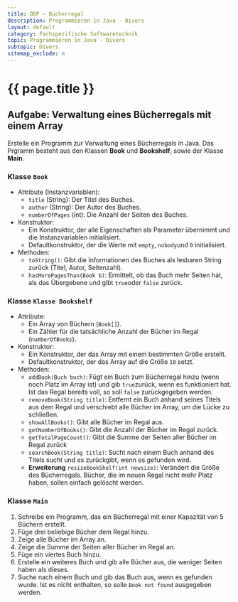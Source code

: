 ```yaml
---
title: OOP – Bücherregal
description: Programmieren in Java - Divers
layout: default
category: Fachspezifische Softwaretechnik
topic: Programmieren in Java - Divers
subtopic: Divers
sitemap_exclude: n
---
```


# {{ page.title }}
## Aufgabe: Verwaltung eines Bücherregals mit einem Array

Erstelle ein Programm zur Verwaltung eines Bücherregals in Java. Das Prgramm besteht aus den Klassen **Book** und **Bookshelf**, sowie der Klasse **Main**.


### Klasse `Book`

- Attribute (Instanzvariablen):
    - `title` (String): Der Titel des Buches.
    - `author` (String): Der Autor des Buches.
    - `numberOfPages` (int): Die Anzahl der Seiten des Buches.
- Konstruktor:
    - Ein Konstruktor, der alle Eigenschaften als Parameter übernimmt und die Instanzvariablen initialisiert.
    - Defaultkonstruktor, der die Werte mit `empty`, `nobody`und `0` initialisiert.
- Methoden:
    - `toString()`: Gibt die Informationen des Buches als lesbaren String zurück (Titel, Autor, Seitenzahl).
    - `hasMorePagesThan(Book b)`: Ermittelt, ob das Buch mehr Seiten hat, als das Übergebene und gibt `true`oder `false` zurück.

### Klasse `Klasse Bookshelf`

- Attribute:
    - Ein Array von Büchern (`Book[]`).
    - Ein Zähler für die tatsächliche Anzahl der Bücher im Regal (`numberOfBooks`).
- Konstruktor:
    - Ein Konstruktor, der das Array mit einem bestimmten Größe erstellt.
    - Defaultkonstruktor, der das Array auf die Größe `10` setzt.
- Methoden:
    - `addBook(Buch buch)`: Fügt ein Buch zum Bücherregal hinzu (wenn noch Platz im Array ist) und gib `true`zurück, wenn es funktioniert hat. Ist das Regal bereits voll, so soll `false` zurückgegeben werden.
    - `removeBook(String title)`: Entfernt ein Buch anhand seines Titels aus dem Regal und verschiebt alle Bücher im Array, um die Lücke zu schließen.
    - `showAllBooks()`: Gibt alle Bücher im Regal aus.
    - `getNumberOfBooks()`: Gibt die Anzahl der Bücher im Regal zurück.
    - `getTotalPageCount()`: Gibt die Summe der Seiten aller Bücher im Regal zurück
    - `searchBook(String title)`: Sucht nach einem Buch anhand des Titels sucht und es zurückgibt, wenn es gefunden wird.
    - **Erweiterung** `resizeBookShelf(int newsize)`: Verändert die Größe des Bücherregals. Bücher, die im neuen Regal nicht mehr Platz haben, sollen einfach gelöscht werden.

### Klasse `Main`

1. Schreibe ein Programm, das ein Bücherregal mit einer Kapazität von 5 Büchern erstellt. 
2. Füge drei beliebige Bücher dem Regal hinzu. 
3. Zeige alle Bücher im Array an. 
4. Zeige die Summe der Seiten aller Bücher im Regal an. 
5. Füge ein viertes Buch hinzu. 
6. Erstelle ein weiteres Buch und gib alle Bücher aus, die weniger Seiten haben als dieses. 
7. Suche nach einem Buch und gib das Buch aus, wenn es gefunden wurde. Ist es nicht enthalten, so solle `Book not found` ausgegeben werden.
